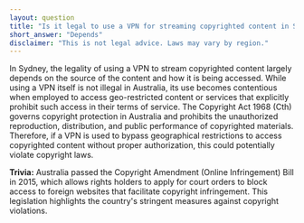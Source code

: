 ```yaml
---
layout: question
title: "Is it legal to use a VPN for streaming copyrighted content in Sydney?"
short_answer: "Depends"
disclaimer: "This is not legal advice. Laws may vary by region."
---
```


In Sydney, the legality of using a VPN to stream copyrighted content largely depends on the source of the content and how it is being accessed. While using a VPN itself is not illegal in Australia, its use becomes contentious when employed to access geo-restricted content or services that explicitly prohibit such access in their terms of service. The Copyright Act 1968 (Cth) governs copyright protection in Australia and prohibits the unauthorized reproduction, distribution, and public performance of copyrighted materials. Therefore, if a VPN is used to bypass geographical restrictions to access copyrighted content without proper authorization, this could potentially violate copyright laws.

**Trivia:** Australia passed the Copyright Amendment (Online Infringement) Bill in 2015, which allows rights holders to apply for court orders to block access to foreign websites that facilitate copyright infringement. This legislation highlights the country's stringent measures against copyright violations.
